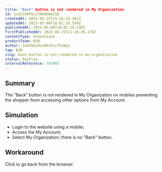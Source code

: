 ```yaml
---
title: "Back" button is not rendered in My Organization
id: xzd2JVKP6jcTN0dGWwISB
createdAt: 2023-04-25T21:26:35.401Z
updatedAt: 2023-05-08T18:01:18.530Z
publishedAt: 2023-05-08T18:01:18.530Z
firstPublishedAt: 2023-04-25T21:26:36.170Z
contentType: knownIssue
productTeam: B2B
author: 2mXZkbi0oi061KicTExNjo
tag: B2B
slug: back-button-is-not-rendered-in-my-organization
status: Backlog
internalReference: 797003
---
```


## Summary


The "Back" button is not rendered in My Organization on mobiles preventing the shopper from accessing other options from My Account.


##

## Simulation



- Login to the website using a mobile;
- Access the My Account;
- Select My Organization; there is no "Back" button.


##

## Workaround


Click to go back from the browser.




